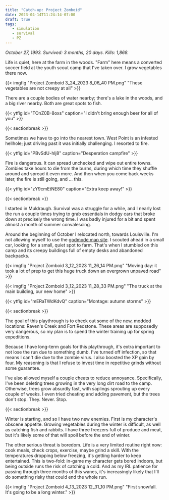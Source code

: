 ```yaml
---
title: "Catch-up: Project Zomboid"
date: 2023-04-14T11:24:14-07:00
draft: true
tags:
   - simulation
   - survival
   - PZ
---
```


*October 27, 1993. Survived: 3 months, 20 days. Kills: 1,868.*

Life is quiet, here at the farm in the woods. "Farm" here means
a converted soccer field at the youth scout camp that I've taken over.
I grow vegetables there now.

{{< imgfig "Project Zomboid 3_24_2023 8_06_40 PM.png" "These vegetables are not creepy at all" >}}

There are a couple bodies of water nearby; there's a lake in the woods, and a big river nearby. Both are great spots to fish.

{{< ytfig id="TOnZ0B-8oxs" caption="I didn't bring enough beer for all of you" >}}

{{< sectionbreak >}}

Sometimes we have to go into the nearest town.
West Point is an infested hellhole; just driving past it was
initially challenging. I resorted to fire.

{{< ytfig id="PBvSdU-hIj8" caption="Desperation campfire" >}}

Fire is dangerous. It can spread unchecked and wipe out entire towns.
Zombies take hours to die from the burns, during which time they
shuffle around and spread it even more. And then when you come back
weeks later, the fire is still going, and ... this.

{{< ytfig id="zY9cmEtNE80" caption="Extra keep away!" >}}

{{< sectionbreak >}}

I started in Muldraugh. Survival was a
struggle for a while, and I nearly lost the run a couple times trying
to grab essentials in dodgy cars that broke down at precisely the wrong
time. I was badly injured for a bit and spent almost a month of
summer convalescing.

Around the beginning of October I relocated north, towards Louisville. 
I'm not allowing myself to use the
[godmode map site](https://map.projectzomboid.com/). I scouted ahead in
a small car, looking for a small, quiet spot to farm. That's when I
stumbled on this camp and its creepy buildings full of empty desks and
abandoned backpacks.

{{< imgfig "Project Zomboid 3_12_2023 11_26_14 PM.png" "Moving day: it took a lot of prep to get this huge truck down an overgrown unpaved road" >}}

{{< imgfig "Project Zomboid 3_12_2023 11_28_33 PM.png" "The truck at the main building, our new home" >}}

{{< ytfig id="mERaTWdKdvQ" caption="Montage: autumn storms" >}}

{{< sectionbreak >}}

The goal of this playthrough is to check out some of the new, modded
locations: Raven's Creek and Fort Redstone. These areas are supposedly
very dangerous, so my plan is to spend the winter training up
for spring expeditions.

Because I have long-term goals for this playthrough, it's extra
important to not lose the run due to something dumb. I've turned
off infection, so that means I can't die due to the zombie virus.
I also boosted the XP gain by four. My reasoning is that I refuse
to invest time in repetitive grinds without some guarantee.

I've also allowed myself a couple cheats to reduce annoyance.
Specifically, I've been deleting trees growing in the very long dirt
road to the camp. Otherwise, trees grow absurdly fast, with saplings
sprouting up every couple of weeks. I even tried cheating and adding
pavement, but the trees don't stop. They. Never. Stop.

{{< sectionbreak >}}

Winter is starting, and so I have two new enemies. First is my
character's obscene appetite. Growing vegetables
during the winter is difficult, as well as catching fish and rabbits.
I have three freezers full of produce and meat, but it's likely some
of that will spoil before the end of winter.

The other serious threat is boredom. Life is a very limited routine
right now: cook meals, check crops, exercise, maybe grind a skill.
With the temperatures dropping below freezing, it's getting harder
to keep entertained. This is two-fold: in-game my character gets
bored indoors, but being outside runs the risk of catching a cold.
And as my IRL patience for passing through three months of this wanes,
it's increasingly likely that I'll do something risky that could end
the whole run.

{{< imgfig "Project Zomboid 4_13_2023 12_31_10 PM.png" "First snowfall. It's going to be a long winter." >}}
